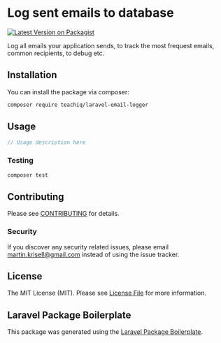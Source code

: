 # Log sent emails to database

[![Latest Version on Packagist](https://img.shields.io/packagist/v/teachiq/laravel-email-logger.svg?style=flat-square)](https://packagist.org/packages/teachiq/laravel-email-logger)

Log all emails your application sends, to track the most frequest emails, common recipients, to debug etc.

## Installation

You can install the package via composer:

```bash
composer require teachiq/laravel-email-logger
```

## Usage

``` php
// Usage description here
```

### Testing

``` bash
composer test
```

## Contributing

Please see [CONTRIBUTING](CONTRIBUTING.md) for details.

### Security

If you discover any security related issues, please email martin.krisell@gmail.com instead of using the issue tracker.

## License

The MIT License (MIT). Please see [License File](LICENSE.md) for more information.

## Laravel Package Boilerplate

This package was generated using the [Laravel Package Boilerplate](https://laravelpackageboilerplate.com).